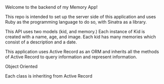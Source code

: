 Welcome to the backend of my Memory App!

This repo is intended to set up the server side of this application and uses Ruby as the programming language to do so, with Sinatra as a library. 

This API uses two models (kid, and memory.) Each instance of Kid is created with a name, age, and image. Each kid has many memories which consist of a description and a date. 

This application uses Active Record as an ORM and inherits all the methods of Active Record to query information and represent information. 

Object Oriented

Each class is inheriting from Active Record

